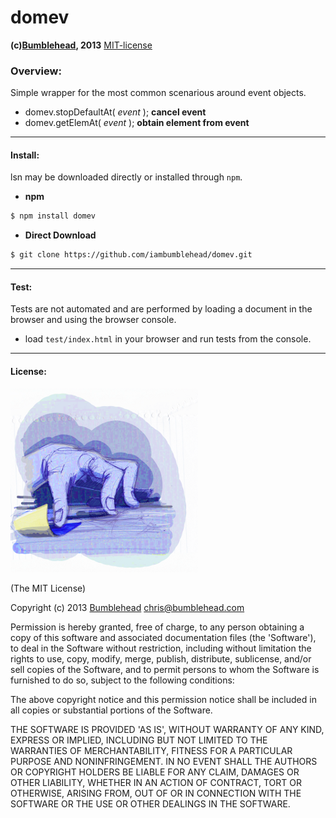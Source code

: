 domev
=====
**(c)[Bumblehead][0], 2013** [MIT-license](#license)  

### Overview:

Simple wrapper for the most common scenarious around event objects.

 - domev.stopDefaultAt( _event_ ); **cancel event**
 - domev.getElemAt( _event_ ); **obtain element from event**
 

[0]: http://www.bumblehead.com                            "bumblehead"

---------------------------------------------------------
#### <a id="install"></a>Install:

lsn may be downloaded directly or installed through `npm`.

 * **npm**   

 ```bash
 $ npm install domev
 ```

 * **Direct Download**
 
 ```bash  
 $ git clone https://github.com/iambumblehead/domev.git
 ```

---------------------------------------------------------
#### <a id="test"></a>Test:

Tests are not automated and are performed by loading a document in the browser and using the browser console.

- load `test/index.html` in your browser and run tests from the console.


---------------------------------------------------------
#### <a id="license">License:

 ![scrounge](https://github.com/iambumblehead/scroungejs/raw/master/img/hand.png) 

(The MIT License)

Copyright (c) 2013 [Bumblehead][0] <chris@bumblehead.com>

Permission is hereby granted, free of charge, to any person obtaining a copy of this software and associated documentation files (the 'Software'), to deal in the Software without restriction, including without limitation the rights to use, copy, modify, merge, publish, distribute, sublicense, and/or sell copies of the Software, and to permit persons to whom the Software is furnished to do so, subject to the following conditions:

The above copyright notice and this permission notice shall be included in all copies or substantial portions of the Software.

THE SOFTWARE IS PROVIDED 'AS IS', WITHOUT WARRANTY OF ANY KIND, EXPRESS OR IMPLIED, INCLUDING BUT NOT LIMITED TO THE WARRANTIES OF MERCHANTABILITY, FITNESS FOR A PARTICULAR PURPOSE AND NONINFRINGEMENT. IN NO EVENT SHALL THE AUTHORS OR COPYRIGHT HOLDERS BE LIABLE FOR ANY CLAIM, DAMAGES OR OTHER LIABILITY, WHETHER IN AN ACTION OF CONTRACT, TORT OR OTHERWISE, ARISING FROM, OUT OF OR IN CONNECTION WITH THE SOFTWARE OR THE USE OR OTHER DEALINGS IN THE SOFTWARE.
